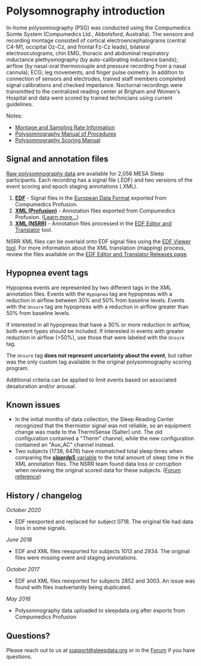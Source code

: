 # Polysomnography introduction

In-home polysomnography (PSG) was conducted using the Compumedics Somte System (Compumedics Ltd., Abbotsford, Australia). The sensors and recording montage consisted of cortical electroencephalograms (central C4-M1, occipital Oz-Cz, and frontal Fz-Cz leads), bilateral electrooculograms, chin EMG, thoracic and abdominal respiratory inductance plethysmography (by auto-calibrating inductance bands); airflow (by nasal-oral thermocouple and pressure recording from a nasal cannula); ECG; leg movements, and finger pulse oximetry. In addition to connection of sensors and electrodes, trained staff members completed signal calibrations and checked impedance.  Nocturnal recordings were transmitted to the centralized reading center at Brigham and Women's Hospital and data were scored by trained technicians using current guidelines.

Notes:

- [Montage and Sampling Rate Information](:pages_path:/equipment/montage-and-sampling-rate-information.md)
- [Polysomnography Manual of Procedures](:files_path:/documentation/MESA_Sleep_Polysomnography_Manual_of_Procedures.pdf)
- [Polysomnography Scoring Manual](:files_path:/documentation/MESA_Sleep_Polysomnography_Scoring_Manual.pdf)

## Signal and annotation files

[Raw polysomnography data](:files_path:/polysomnography) are available for 2,056 MESA Sleep participants. Each recording has a signal file (.EDF) and two versions of the event scoring and epoch staging annotations (.XML).

1. **[EDF](:files_path:/polysomnography/edfs)** - Signal files in the [European Data Format](http://www.edfplus.info/) exported from Compumedics Profusion.
2. **[XML (Profusion)](:files_path:/polysomnography/annotations-events-profusion)** - Annotation files exported from Compumedics Profusion. ([Learn more...](https://github.com/nsrr/edf-editor-translator/wiki/Compumedics-Annotation-Format))
3. **[XML (NSRR)](:files_path:/polysomnography/annotations-events-nsrr)** - Annotation files processed in the [EDF Editor and Translator](https://www.sleepdata.org/community/tools/12) tool.

NSRR XML files can be overlaid onto EDF signal files using the [EDF Viewer tool](https://sleepdata.org/community/tools/nsrr-edf-viewer). For more information about the XML translation (mapping) process, review the files available on the [EDF Editor and Translator Releases page](https://github.com/nsrr/edf-editor-translator/releases).

## Hypopnea event tags

Hypopnea events are represented by two different tags in the XML annotation files. Events with the `Hypopnea` tag are hypopneas with a reduction in airflow between 30% and 50% from baseline levels. Events with the `Unsure` tag are hypopneas with a reduction in airflow greater than 50% from baseline levels.

If interested in all hypopneas that have a 30% or more reduction in airflow, both event types should be included. If interested in events with greater reduction in airflow (>50%), use those that were labeled with the `Unsure` tag.

The `Unsure` tag **does not represent uncertainty about the event**, but rather was the only custom tag available in the original polysomnography scoring program.

Additional criteria can be applied to limit events based on associated desaturation and/or arousal.

## Known issues

- In the initial months of data collection, the Sleep Reading Center recognized that the thermistor signal was not reliable, so an equipment change was made to the ThermiSense (Salter) unit. The old configuration contained a "Therm" channel, while the new configuration contained an "Aux_AC" channel instead.
- Two subjects (1738, 6476) have mismatched total sleep times when comparing the [**slpprdp5** variable](https://sleepdata.org/datasets/mesa/variables/slpprdp5) to the total amount of sleep time in the XML annotation files. The NSRR team found data loss or corruption when reviewing the original scored data for these subjects. ([Forum reference](https://sleepdata.org/forum/total-sleep-time-dismatch-issue))

## History / changelog

*October 2020*
- EDF reexported and replaced for subject 0718. The original file had data loss in some signals.

*June 2018*
- EDF and XML files reexported for subjects 1013 and 2934. The original files were missing event and staging annotations.

*October 2017*
- EDF and XML files reexported for subjects 2852 and 3003. An issue was found with files inadvertantly being duplicated.

*May 2016*
- Polysomnography data uploaded to sleepdata.org after exports from Compumedics Profusion

## Questions?

Please reach out to us at support@sleepdata.org or in the [Forum](https://sleepdata.org/forum) if you have questions.
